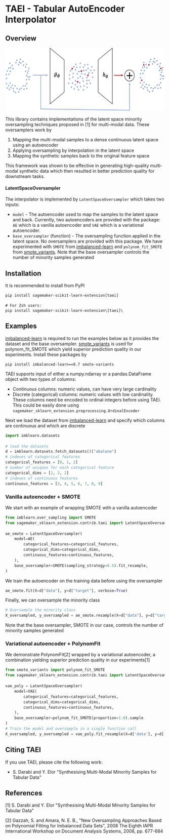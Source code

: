 # TAEI - Tabular AutoEncoder Interpolator

## Overview
<img src="images/overview.png" alt="overview" height="200">

This library contains implementations of the latent space minority oversampling techniques proposed in [1] for 
multi-modal data. These oversamplers work by

1. Mapping the multi-modal samples to a dense continuous latent space using an autoencoder
2. Applying oversampling by interpolation in the latent space
3. Mapping the synthetic samples back to the original feature space

This framework was shown to be effective in generating high-quality multi-modal synthetic data which then resulted in 
better prediction quality for downstream tasks.

#### LatentSpaceOversampler
The interpolator is implemented by `LatentSpaceOversampler` which takes two inputs:
- `model` - The autoencoder used to map the samples to the latent space and back. Currently, two 
autoencoders are provided with the package: `AE` which is a vanilla autoencoder and `VAE` which is a variational 
autoencoder.
- `base_oversampler` (function) - The oversampling function applied in the latent space. No oversamplers are provided 
with this package. We have experimented with `SMOTE` from 
[imbalanced-learn](https://github.com/scikit-learn-contrib/imbalanced-learn) and `polynom_fit_SMOTE` from 
[smote_variants](https://github.com/analyticalmindsltd/smote_variants). Note that the base oversampler controls the 
number of minority samples generated

## Installation
It is recommended to install from PyPI
```
pip install sagemaker-scikit-learn-extension[taei]

# For Zsh users: 
pip install sagemaker-scikit-learn-extension\[taei]\
```

## Examples
[imbalanced-learn](https://github.com/scikit-learn-contrib/imbalanced-learn) is required to run the examples below as 
it provides the dataset and the base oversampler. [smote_variants](https://github.com/analyticalmindsltd/smote_variants)
is used for polynom_fit_SMOTE which yield superior prediction quality in our experiments. Install these packages by
```
pip install imbalanced-learn==0.7 smote-variants
```

TAEI supports input of either a numpy.ndarray or a pandas.DataFrame object with two types of columns:
- Continuous columns: numeric values, can have very large cardinality
- Discrete (categorical) columns: numeric values with low cardinality. These columns need be encoded to ordinal integers
before using TAEI. This could be easily done using `sagemaker_sklearn_extension.preprocessing.OrdinalEncoder`

Next we load the dataset from [imbalanced-learn](https://github.com/scikit-learn-contrib/imbalanced-learn) and specify 
which columns are continuous and which are discrete
```python
import imblearn.datasets

# load the datasets
d = imblearn.datasets.fetch_datasets()["abalone"]
# indexes of categorical features
categorical_features = [0, 1, 2]
# number of uniques for each categorical feature
categorical_dims = [2, 2, 2]
# indexes of continuous features
continuous_features = [3, 4, 5, 6, 7, 8, 9]
```

### Vanilla autoencoder + SMOTE
We start with an example of wrapping SMOTE with a vanilla autoencoder
```python
from imblearn.over_sampling import SMOTE
from sagemaker_sklearn_extension.contrib.taei import LatentSpaceOversampler, AE

ae_smote = LatentSpaceOversampler(
    model=AE(
        categorical_features=categorical_features,
        categorical_dims=categorical_dims,
        continuous_features=continuous_features,
    ),
    base_oversampler=SMOTE(sampling_strategy=0.5).fit_resample,
)
```
We train the autoencoder on the training data before using the oversampler
```python
ae_smote.fit(X=d["data"], y=d["target"], verbose=True)
```

Finally, we can oversample the minority class 
```python
# Oversample the minority class
X_oversampled, y_oversampled = ae_smote.resample(X=d["data"], y=d["target"], verbose=True)
```
Note that the base oversampler, SMOTE in our case, controls the number of minority samples generated

### Variational autoencoder + PolynomFit
We demonstrate PolynomFit[2] wrapped by a variational autoencoder, a combination yielding superior prediction quality 
in our experiments[1]
```python
from smote_variants import polynom_fit_SMOTE
from sagemaker_sklearn_extension.contrib.taei import LatentSpaceOversampler, VAE

vae_poly = LatentSpaceOversampler(
    model=VAE(
        categorical_features=categorical_features,
        categorical_dims=categorical_dims,
        continuous_features=continuous_features,
    ),
    base_oversampler=polynom_fit_SMOTE(proportion=1.0).sample
)
# Train the model and oversample in a single function call
X_oversampled, y_oversampled = vae_poly.fit_resample(X=d['data'], y=d['target'], verbose=True)
```

## Citing TAEI

If you use TAEI, please cite the following work:
- S. Darabi and Y. Elor "Synthesising Multi-Modal Minority Samples for Tabular Data"

## References
[1] S. Darabi and Y. Elor "Synthesising Multi-Modal Minority Samples for Tabular Data"

[2] Gazzah, S. and Amara, N. E. B., "New Oversampling Approaches Based on Polynomial Fitting for Imbalanced Data Sets", 
2008 The Eighth IAPR International Workshop on Document Analysis Systems, 2008, pp. 677-684
